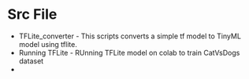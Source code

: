 # Src File

  * TFLite_converter - This scripts converts a simple tf model to TinyML model using tflite.
  * Running TFLite - RUnning TFLite model on colab to train CatVsDogs dataset
  * 
